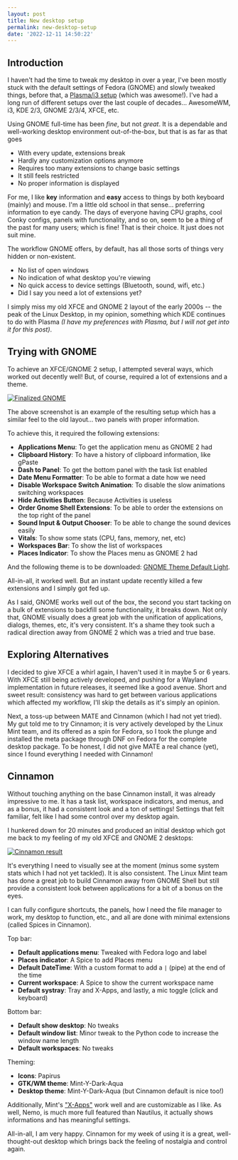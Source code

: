 ```yaml
---
layout: post
title: New desktop setup
permalink: new-desktop-setup
date: '2022-12-11 14:50:22'
---
```


## Introduction

I haven't had the time to tweak my desktop in over a year, I've been mostly stuck with the default settings of Fedora (GNOME) and slowly tweaked things, before that, a [Plasma/i3 setup](/i3-plasma-a-solid-match) (which was awesome!). I've had a long run of different setups over the last couple of decades... AwesomeWM, i3, KDE 2/3, GNOME 2/3/4, XFCE, etc.

Using GNOME full-time has been *fine*, but not *great*. It is a dependable and well-working desktop environment out-of-the-box, but that is as far as that goes

* With every update, extensions break
* Hardly any customization options anymore
* Requires too many extensions to change basic settings
* It still feels restricted
* No proper information is displayed

For me, I like **key** information and **easy** access to things by both keyboard (mainly) and mouse. I'm a little old school in that sense... preferring information to eye candy. The days of everyone having CPU graphs, cool Conky configs, panels with functionality, and so on, seem to be a thing of the past for many users; which is fine! That is their choice. It just does not suit mine.

The workflow GNOME offers, by default, has all those sorts of things very hidden or non-existent.

* No list of open windows
* No indication of what desktop you're viewing
* No quick access to device settings (Bluetooth, sound, wifi, etc.)
* Did I say you need a lot of extensions yet?

I simply miss my old XFCE and GNOME 2 layout of the early 2000s -- the peak of the Linux Desktop, in my opinion, something which KDE continues to do with Plasma *(I have my preferences with Plasma, but I will not get into it for this post)*.

## Trying with GNOME

To achieve an XFCE/GNOME 2 setup, I attempted several ways, which worked out decently well! But, of course, required a lot of extensions and a theme.

[![Finalized GNOME](/assets/images/posts/gnomeshelllook.png)](/assets/images/posts/gnomeshelllook.png)

The above screenshot is an example of the resulting setup which has a similar feel to the old layout... two panels with proper information.

To achieve this, it required the following extensions:

* **Applications Menu**: To get the application menu as GNOME 2 had
* **Clipboard History**: To have a history of clipboard information, like gPaste
* **Dash to Panel**: To get the bottom panel with the task list enabled
* **Date Menu Formatter**: To be able to format a date how we need
* **Disable Workspace Switch Animation**: To disable the slow animations switching workspaces
* **Hide Activities Button**: Because Activities is useless
* **Order Gnome Shell Extensions**: To be able to order the extensions on the top right of the panel
* **Sound Input & Output Chooser**: To be able to change the sound devices easily
* **Vitals**: To show some stats (CPU, fans, memory, net, etc)
* **Workspaces Bar**: To show the list of workspaces
* **Places Indicator**: To show the Places menu as GNOME 2 had

And the following theme is to be downloaded: [GNOME Theme Default Light](https://gitlab.gnome.org/eeshugerman/gnome-shell-theme-default-light/).

All-in-all, it worked well. But an instant update recently killed a few extensions and I simply got fed up.

As I said, GNOME works well out of the box, the second you start tacking on a bulk of extensions to backfill some functionality, it breaks down. Not only that, GNOME visually does a great job with the unification of applications, dialogs, themes, etc, it's very consistent. It's a shame they took such a radical direction away from GNOME 2 which was a tried and true base.

## Exploring Alternatives

I decided to give XFCE a whirl again, I haven't used it in maybe 5 or 6 years. With XFCE still being actively developed, and pushing for a Wayland implementation in future releases, it seemed like a good avenue. Short and sweet result: consistency was hard to get between various applications which affected my workflow, I'll skip the details as it's simply an opinion.

Next, a toss-up between MATE and Cinnamon (which I had not yet tried). My gut told me to try Cinnamon; it is very actively developed by the Linux Mint team, and its offered as a spin for Fedora, so I took the plunge and installed the meta package through DNF on Fedora for the complete desktop package. To be honest, I did not give MATE a real chance (yet), since I found everything I needed with Cinnamon!

## Cinnamon

Without touching anything on the base Cinnamon install, it was already impressive to me. It has a task list, workspace indicators, and menus, and as a bonus, it had a consistent look and a ton of settings! Settings that felt familiar, felt like I had some control over my desktop again.

I hunkered down for 20 minutes and produced an initial desktop which got me back to my feeling of my old XFCE and GNOME 2 desktops:

[![Cinnamon result](/assets/images/posts/cinnamon.png)](/assets/images/posts/cinnamon.png)

It's everything I need to visually see at the moment (minus some system stats which I had not yet tackled). It is also consistent. The Linux Mint team has done a great job to build Cinnamon away from GNOME Shell but still provide a consistent look between applications for a bit of a bonus on the eyes.

I can fully configure shortcuts, the panels, how I need the file manager to work, my desktop to function, etc., and all are done with minimal extensions (called Spices in Cinnamon).

Top bar:

* **Default applications menu**: Tweaked with Fedora logo and label
* **Places indicator**: A Spice to add Places menu
* **Default DateTime**: With a custom format to add a `|` (pipe) at the end of the time
* **Current workspace**: A Spice to show the current workspace name
* **Default systray**: Tray and X-Apps, and lastly, a mic toggle (click and keyboard)

Bottom bar:

* **Default show desktop**: No tweaks
* **Default window list**: Minor tweak to the Python code to increase the window name length
* **Default workspaces**: No tweaks

Theming:

* **Icons**: Papirus
* **GTK/WM theme**: Mint-Y-Dark-Aqua
* **Desktop theme**: Mint-Y-Dark-Aqua (but Cinnamon default is nice too!)

Additionally, Mint's ["X-Apps"](https://linuxmint-developer-guide.readthedocs.io/en/latest/xapps.html) work well and are customizable as I like. As well, Nemo, is much more full featured than Nautilus, it actually shows informations and has meaningful settings.

All-in-all, I am very happy. Cinnamon for my week of using it is a great, well-thought-out desktop which brings back the feeling of nostalgia and control again.